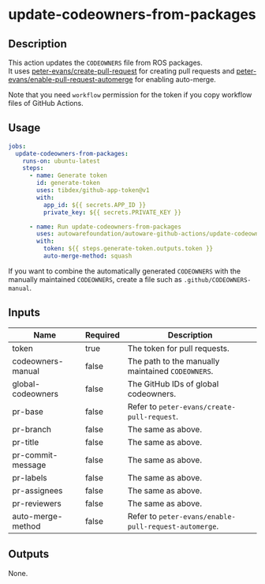 # update-codeowners-from-packages

## Description

This action updates the `CODEOWNERS` file from ROS packages.  
It uses [peter-evans/create-pull-request](https://github.com/peter-evans/create-pull-request/) for creating pull requests and [peter-evans/enable-pull-request-automerge](https://github.com/peter-evans/enable-pull-request-automerge) for enabling auto-merge.

Note that you need `workflow` permission for the token if you copy workflow files of GitHub Actions.

## Usage

```yaml
jobs:
  update-codeowners-from-packages:
    runs-on: ubuntu-latest
    steps:
      - name: Generate token
        id: generate-token
        uses: tibdex/github-app-token@v1
        with:
          app_id: ${{ secrets.APP_ID }}
          private_key: ${{ secrets.PRIVATE_KEY }}

      - name: Run update-codeowners-from-packages
        uses: autowarefoundation/autoware-github-actions/update-codeowners-from-packages@v1
        with:
          token: ${{ steps.generate-token.outputs.token }}
          auto-merge-method: squash
```

If you want to combine the automatically generated `CODEOWNERS` with the manually maintained `CODEOWNERS`, create a file such as `.github/CODEOWNERS-manual`.

## Inputs

| Name              | Required | Description                                           |
| ----------------- | -------- | ----------------------------------------------------- |
| token             | true     | The token for pull requests.                          |
| codeowners-manual | false    | The path to the manually maintained `CODEOWNERS`.     |
| global-codeowners | false    | The GitHub IDs of global codeowners.                  |
| pr-base           | false    | Refer to `peter-evans/create-pull-request`.           |
| pr-branch         | false    | The same as above.                                    |
| pr-title          | false    | The same as above.                                    |
| pr-commit-message | false    | The same as above.                                    |
| pr-labels         | false    | The same as above.                                    |
| pr-assignees      | false    | The same as above.                                    |
| pr-reviewers      | false    | The same as above.                                    |
| auto-merge-method | false    | Refer to `peter-evans/enable-pull-request-automerge`. |

## Outputs

None.
